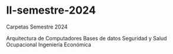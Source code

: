 # II-semestre-2024
Carpetas Semestre 2024

Arquitectura de Computadores
Bases de datos 
Seguridad y Salud Ocupacional
Ingeniería Económica

